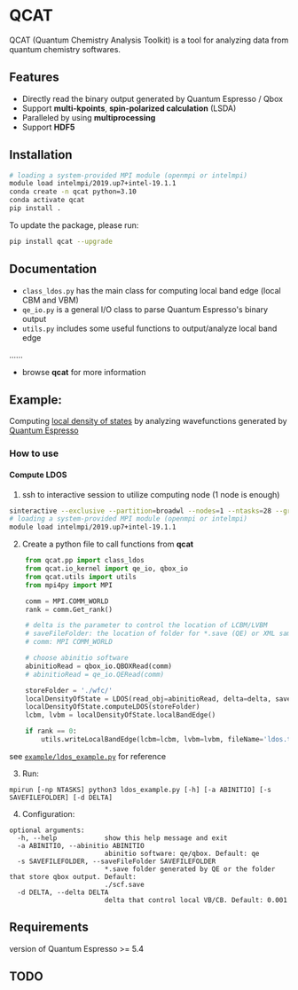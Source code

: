# QCAT

QCAT (Quantum Chemistry Analysis Toolkit) is a tool for analyzing data from quantum chemistry softwares.

## Features
* Directly read the binary output generated by Quantum Espresso / Qbox
* Support **multi-kpoints**, **spin-polarized calculation** (LSDA)
* Paralleled by using **multiprocessing**
* Support **HDF5**

## Installation
```bash
# loading a system-provided MPI module (openmpi or intelmpi)
module load intelmpi/2019.up7+intel-19.1.1
conda create -n qcat python=3.10
conda activate qcat
pip install .
```
To update the package, please run:
```bash
pip install qcat --upgrade
```
## Documentation
* `class_ldos.py` has the main class for computing local band edge (local CBM and VBM)
* `qe_io.py` is a general I/O class to parse Quantum Espresso's binary output
* `utils.py` includes some useful functions to output/analyze local band edge

......
* browse **qcat** for more information

## Example:

Computing [local density of states](https://en.wikipedia.org/wiki/Density_of_states) by analyzing wavefunctions generated by [Quantum Espresso](https://www.quantum-espresso.org)

### How to use
#### Compute LDOS

1. ssh to interactive session to utilize computing node (1 node is enough)
```bash
sinteractive --exclusive --partition=broadwl --nodes=1 --ntasks=28 --gres=gpu:0 --time=2:00:00
# loading a system-provided MPI module (openmpi or intelmpi)
module load intelmpi/2019.up7+intel-19.1.1
```
2. Create a python file to call functions from **qcat**
```python
    from qcat.pp import class_ldos
    from qcat.io_kernel import qe_io, qbox_io
    from qcat.utils import utils
    from mpi4py import MPI

    comm = MPI.COMM_WORLD
    rank = comm.Get_rank()

    # delta is the parameter to control the location of LCBM/LVBM
    # saveFileFolder: the location of folder for *.save (QE) or XML sample and qbox.out (QBOX) 
    # comm: MPI COMM_WORLD

    # choose abinitio software
    abinitioRead = qbox_io.QBOXRead(comm)
    # abinitioRead = qe_io.QERead(comm)

    storeFolder = './wfc/'
    localDensityOfState = LDOS(read_obj=abinitioRead, delta=delta, saveFolder=saveFileFolder, comm=comm)
    localDensityOfState.computeLDOS(storeFolder)
    lcbm, lvbm = localDensityOfState.localBandEdge()

    if rank == 0:
        utils.writeLocalBandEdge(lcbm=lcbm, lvbm=lvbm, fileName='ldos.txt')
```
see [`example/ldos_example.py`](./example/ldos_example.py) for reference

3. Run:
```
mpirun [-np NTASKS] python3 ldos_example.py [-h] [-a ABINITIO] [-s SAVEFILEFOLDER] [-d DELTA]
```
4. Configuration:
```
optional arguments:
  -h, --help            show this help message and exit
  -a ABINITIO, --abinitio ABINITIO
                        abinitio software: qe/qbox. Default: qe
  -s SAVEFILEFOLDER, --saveFileFolder SAVEFILEFOLDER
                        *.save folder generated by QE or the folder that store qbox output. Default:
                        ./scf.save
  -d DELTA, --delta DELTA
                        delta that control local VB/CB. Default: 0.001
```

## Requirements
version of Quantum Espresso >= 5.4

## TODO

